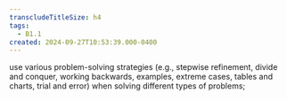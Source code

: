 ```yaml
---
transcludeTitleSize: h4
tags:
  - B1.1
created: 2024-09-27T10:53:39.000-0400
---
```

use various problem-solving strategies (e.g., stepwise refinement, divide and conquer, working backwards, examples, extreme cases, tables and charts, trial and error) when solving different types of problems;